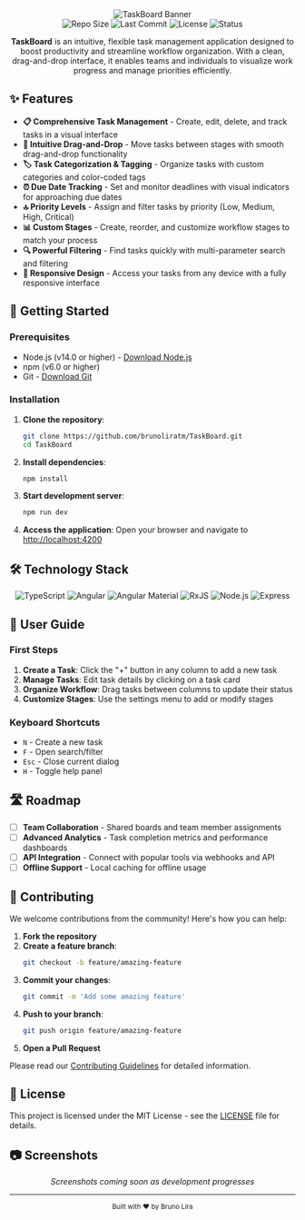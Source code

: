<div align="center">
    <img src="https://capsule-render.vercel.app/api?type=waving&height=200&color=gradient&text=TaskBoard" alt="TaskBoard Banner">
</div>

<div align="center">
    <img src="https://img.shields.io/github/repo-size/brunoliratm/TaskBoard" alt="Repo Size">
    <img src="https://img.shields.io/github/last-commit/brunoliratm/TaskBoard" alt="Last Commit">
    <img src="https://img.shields.io/github/license/brunoliratm/TaskBoard" alt="License">
    <img src="https://img.shields.io/badge/status-in%20development-yellow" alt="Status">
</div>

<p align="center">
  <b>TaskBoard</b> is an intuitive, flexible task management application designed to boost productivity and streamline workflow organization. With a clean, drag-and-drop interface, it enables teams and individuals to visualize work progress and manage priorities efficiently.
</p>

## ✨ Features

- **📋 Comprehensive Task Management** - Create, edit, delete, and track tasks in a visual interface
- **🔄 Intuitive Drag-and-Drop** - Move tasks between stages with smooth drag-and-drop functionality
- **🏷️ Task Categorization & Tagging** - Organize tasks with custom categories and color-coded tags
- **⏰ Due Date Tracking** - Set and monitor deadlines with visual indicators for approaching due dates
- **🔝 Priority Levels** - Assign and filter tasks by priority (Low, Medium, High, Critical)
- **📊 Custom Stages** - Create, reorder, and customize workflow stages to match your process
- **🔍 Powerful Filtering** - Find tasks quickly with multi-parameter search and filtering
- **📱 Responsive Design** - Access your tasks from any device with a fully responsive interface

## 🚀 Getting Started

### Prerequisites

- Node.js (v14.0 or higher) - [Download Node.js](https://nodejs.org/)
- npm (v6.0 or higher)
- Git - [Download Git](https://git-scm.com/downloads)

### Installation

1. **Clone the repository**:
   ```bash
   git clone https://github.com/brunoliratm/TaskBoard.git
   cd TaskBoard
   ```

2. **Install dependencies**:
   ```bash
   npm install
   ```

3. **Start development server**:
   ```bash
   npm run dev
   ```

4. **Access the application**:
   Open your browser and navigate to [http://localhost:4200](http://localhost:4200)

## 🛠️ Technology Stack

<div align="center">
  <img src="https://img.shields.io/badge/TypeScript-3178C6?style=for-the-badge&logo=typescript&logoColor=white" alt="TypeScript">
  <img src="https://img.shields.io/badge/Angular-DD0031?style=for-the-badge&logo=angular&logoColor=white" alt="Angular">
  <img src="https://img.shields.io/badge/Angular_Material-0081CB?style=for-the-badge&logo=material-ui&logoColor=white" alt="Angular Material">
  <img src="https://img.shields.io/badge/RxJS-B7178C?style=for-the-badge&logo=reactivex&logoColor=white" alt="RxJS">
  <img src="https://img.shields.io/badge/Node.js-339933?style=for-the-badge&logo=nodedotjs&logoColor=white" alt="Node.js">
  <img src="https://img.shields.io/badge/Express-000000?style=for-the-badge&logo=express&logoColor=white" alt="Express">
</div>

## 📖 User Guide

### First Steps
1. **Create a Task**: Click the "+" button in any column to add a new task
2. **Manage Tasks**: Edit task details by clicking on a task card
3. **Organize Workflow**: Drag tasks between columns to update their status
4. **Customize Stages**: Use the settings menu to add or modify stages

### Keyboard Shortcuts
- `N` - Create a new task
- `F` - Open search/filter
- `Esc` - Close current dialog
- `H` - Toggle help panel

## 🛣️ Roadmap

- [ ] **Team Collaboration** - Shared boards and team member assignments
- [ ] **Advanced Analytics** - Task completion metrics and performance dashboards
- [ ] **API Integration** - Connect with popular tools via webhooks and API
- [ ] **Offline Support** - Local caching for offline usage

## 🤝 Contributing

We welcome contributions from the community! Here's how you can help:

1. **Fork the repository**
2. **Create a feature branch**:
   ```bash
   git checkout -b feature/amazing-feature
   ```
3. **Commit your changes**:
   ```bash
   git commit -m 'Add some amazing feature'
   ```
4. **Push to your branch**:
   ```bash
   git push origin feature/amazing-feature
   ```
5. **Open a Pull Request**

Please read our [Contributing Guidelines](CONTRIBUTING.md) for detailed information.

## 📜 License

This project is licensed under the MIT License - see the [LICENSE](LICENSE) file for details.

## 📷 Screenshots

<div align="center">
  <em>Screenshots coming soon as development progresses</em>
</div>

---

<div align="center">
  <sub>Built with ❤️ by Bruno Lira</sub>
</div>
